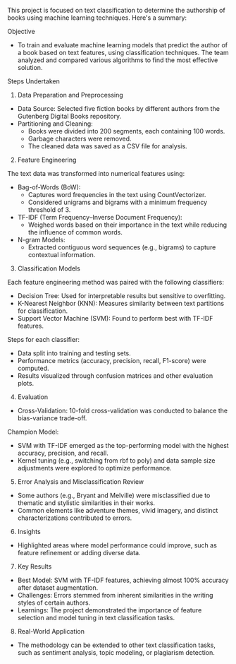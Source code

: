 This project is focused on text classification to determine the authorship of books using machine learning techniques. Here's a summary:

Objective
- To train and evaluate machine learning models that predict the author of a book based on text features, using classification techniques. The team analyzed and compared various algorithms to find the most effective solution.

Steps Undertaken

1. Data Preparation and Preprocessing
- Data Source: Selected five fiction books by different authors from the Gutenberg Digital Books repository.
- Partitioning and Cleaning:
  - Books were divided into 200 segments, each containing 100 words.
  - Garbage characters were removed.
  - The cleaned data was saved as a CSV file for analysis.

2. Feature Engineering

The text data was transformed into numerical features using:
- Bag-of-Words (BoW):
  - Captures word frequencies in the text using CountVectorizer.
  - Considered unigrams and bigrams with a minimum frequency threshold of 3.
- TF-IDF (Term Frequency–Inverse Document Frequency):
  - Weighed words based on their importance in the text while reducing the influence of common words.
- N-gram Models:
  - Extracted contiguous word sequences (e.g., bigrams) to capture contextual information.

3. Classification Models

Each feature engineering method was paired with the following classifiers:
  - Decision Tree: Used for interpretable results but sensitive to overfitting.
  - K-Nearest Neighbor (KNN): Measures similarity between text partitions for classification.
  - Support Vector Machine (SVM): Found to perform best with TF-IDF features.

Steps for each classifier:
  - Data split into training and testing sets.
  - Performance metrics (accuracy, precision, recall, F1-score) were computed.
  - Results visualized through confusion matrices and other evaluation plots.

4. Evaluation
- Cross-Validation: 10-fold cross-validation was conducted to balance the bias-variance trade-off.

Champion Model:
- SVM with TF-IDF emerged as the top-performing model with the highest accuracy, precision, and recall.
- Kernel tuning (e.g., switching from rbf to poly) and data sample size adjustments were explored to optimize performance.

5. Error Analysis and Misclassification Review

- Some authors (e.g., Bryant and Melville) were misclassified due to thematic and stylistic similarities in their works.
- Common elements like adventure themes, vivid imagery, and distinct characterizations contributed to errors.

6. Insights
- Highlighted areas where model performance could improve, such as feature refinement or adding diverse data.

7. Key Results
- Best Model: SVM with TF-IDF features, achieving almost 100% accuracy after dataset augmentation.
- Challenges: Errors stemmed from inherent similarities in the writing styles of certain authors.
- Learnings: The project demonstrated the importance of feature selection and model tuning in text classification tasks.

8. Real-World Application
- The methodology can be extended to other text classification tasks, such as sentiment analysis, topic modeling, or plagiarism detection.
